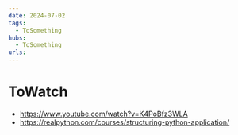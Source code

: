```yaml
---
date: 2024-07-02
tags:
  - ToSomething
hubs:
  - ToSomething
urls:
---
```


# ToWatch 
- https://www.youtube.com/watch?v=K4PoBfz3WLA
- https://realpython.com/courses/structuring-python-application/

